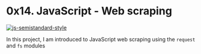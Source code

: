 # 0x14. JavaScript - Web scraping
[![js-semistandard-style](https://raw.githubusercontent.com/standard/semistandard/master/badge.svg)](https://github.com/standard/semistandard)

In this project, I am introduced to JavaScript web scraping using the `request` and `fs` modules